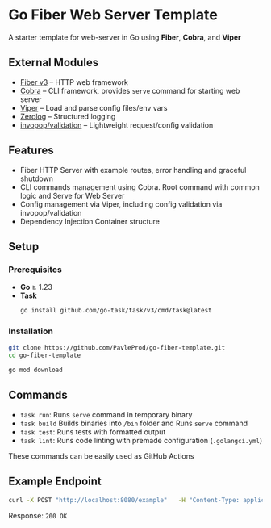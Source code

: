 # Go Fiber Web Server Template

A starter template for web-server in Go using **Fiber**, **Cobra**, and **Viper**

## External Modules
- [Fiber v3](https://github.com/gofiber/fiber) – HTTP web framework
- [Cobra](https://github.com/spf13/cobra) – CLI framework, provides `serve` command for starting web server
- [Viper](https://github.com/spf13/viper) – Load and parse config files/env vars
- [Zerolog](https://github.com/rs/zerolog) – Structured logging
- [invopop/validation](https://github.com/invopop/validation) – Lightweight request/config validation

## Features
- Fiber HTTP Server with example routes, error handling and graceful shutdown
- CLI commands management using Cobra. Root command with common logic and Serve for Web Server
- Config management via Viper, including config validation via invopop/validation
- Dependency Injection Container structure

## Setup

### Prerequisites

- **Go** ≥ 1.23
- **Task** 
  ```bash
  go install github.com/go-task/task/v3/cmd/task@latest
  ```
### Installation

```bash
git clone https://github.com/PavleProd/go-fiber-template.git
cd go-fiber-template

go mod download
```

## Commands
- `task run`: Runs `serve` command in temporary binary
- `task build` Builds binaries into `/bin` folder and Runs `serve` command
- `task test`: Runs tests with formatted output
- `task lint`: Runs code linting with premade configuration (`.golangci.yml`)

These commands can be easily used as GitHub Actions

## Example Endpoint
```bash
curl -X POST "http://localhost:8080/example"   -H "Content-Type: application/json"   -d '{"message":"hello world"}'
```

Response: `200 OK`
